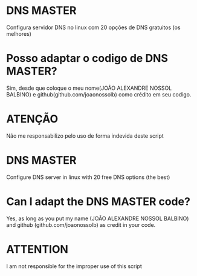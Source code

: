 # DNS MASTER
Configura servidor DNS no linux com 20 opções de DNS gratuitos (os melhores)


# Posso adaptar o codigo de DNS MASTER?
Sim, desde que coloque o meu nome(JOÃO ALEXANDRE NOSSOL BALBINO) e github(github.com/joaonossolb) como crédito em seu codigo.

# ATENÇÃO
Não me responsabilizo pelo uso de forma indevida deste script


# DNS MASTER
Configure DNS server in linux with 20 free DNS options (the best)


# Can I adapt the DNS MASTER code?
Yes, as long as you put my name (JOÃO ALEXANDRE NOSSOL BALBINO) and github (github.com/joaonossolb) as credit in your code.

# ATTENTION
I am not responsible for the improper use of this script
